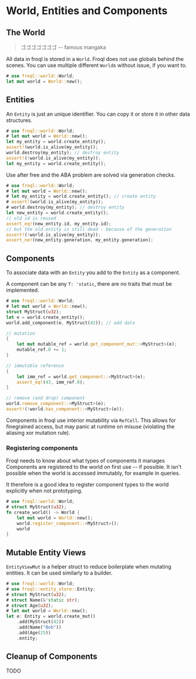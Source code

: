 # World, Entities and Components

## The World
> ゴゴゴゴゴゴゴ -- famous mangaka

All data in froql is stored in a `World`.
Froql does not use globals behind the scenes. 
You can use multiple different `World`s without issue, if you want to.

```rust
# use froql::world::World;
let mut world = World::new();
```


## Entities

An `Entity` is just an unique identifier.
You can copy it or store it in other data structures.

```rust
# use froql::world::World;
# let mut world = World::new();
let my_entity = world.create_entity();
assert!(world.is_alive(my_entity));
world.destroy(my_entity); // destroy entity
assert!(!world.is_alive(my_entity));
let my_entity = world.create_entity();
```

Use after free and the ABA problem are solved via generation checks.

```rust
# use froql::world::World;
# let mut world = World::new();
# let my_entity = world.create_entity(); // create entity
# assert!(world.is_alive(my_entity));
# world.destroy(my_entity); // destroy entity
let new_entity = world.create_entity();
// old id is reused
assert_eq!(new_entity.id, my_entity.id);
// but the old entity is still dead - because of the generation
assert!(!world.is_alive(my_entity));
assert_ne!(new_entity.generation, my_entity.generation);
```


## Components

To associate data with an `Entity` you add to the `Entity` as a component.

A component can be any `T: 'static`, there are no traits that must be implemented.

```rust
# use froql::world::World;
# let mut world = World::new();
struct MyStruct(u32);
let e = world.create_entity();
world.add_component(e, MyStruct(42)); // add data

// mutation
{
    let mut mutable_ref = world.get_component_mut::<MyStruct>(e);
    mutable_ref.0 += 1;
}

// immutable reference
{
    let imm_ref = world.get_component::<MyStruct>(e);
    assert_eq!(43, imm_ref.0);
}

// remove (and drop) component
world.remove_component::<MyStruct>(e);
assert!(!world.has_component::<MyStruct>(e));
```

Components in froql use interior mutability via `RefCell`.
This allows for finegrained access, but may panic at runtime on misuse (violating the aliasing xor mutation rule).

### Registering components

Froql needs to know about what types of components it manages
Components are registered to the world on first use -- if possible.
It isn't possible when the world is accessed immutably, for example in queries.

It therefore is a good idea to register component types to the world explicitly when not prototyping.

```rust
# use froql::world::World;
# struct MyStruct(u32);
fn create_world() -> World {
    let mut world = World::new();
    world.register_component::<MyStruct>();
    world
}
```


## Mutable Entity Views

`EntityViewMut` is a helper struct to reduce boilerplate when mutating entities. 
It can be used similarly to a builder.

```rust 
# use froql::world::World;
# use froql::entity_store::Entity;
# struct MyStruct(u32);
# struct Name(&'static str);
# struct Age(u32);
# let mut world = World::new();
let e: Entity = world.create_mut()
    .add(MyStruct(42))
    .add(Name("Bob"))
    .add(Age(25))
    .entity;
```

## Cleanup of Components

TODO
